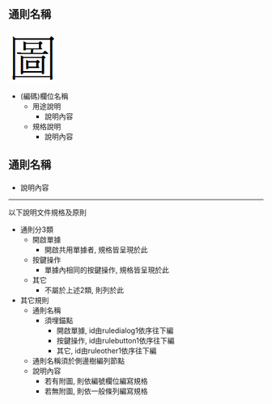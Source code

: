 ## <p id="">通則名稱</p>
![pic][desc1]
* (編碼)欄位名稱 
    * 用途說明
        * 說明內容
    * 規格說明
        * 說明內容

## <p id="">通則名稱</p>
* 說明內容

***
以下說明文件規格及原則

* 通則分3類
    * 開啟單據
        * 開啟共用單據者, 規格皆呈現於此
    * 按鍵操作
        * 單據內相同的按鍵操作, 規格皆呈現於此
    * 其它
        * 不屬於上述2類, 則列於此
* 其它規則
    * 通則名稱
        * 須埋錨點
            * 開啟單據, id由ruledialog1依序往下編
            * 按鍵操作, id由rulebutton1依序往下編
            * 其它, id由ruleother1依序往下編
    * 通則名稱須於側邊樹編列節點
    * 說明內容
        * 若有附圖, 則依編號欄位編寫規格
        * 若無附圖, 則依一般條列編寫規格

<!-- 圖示 -->
[desc1]:attachment/desc1.png

<!-- 超連結 -->